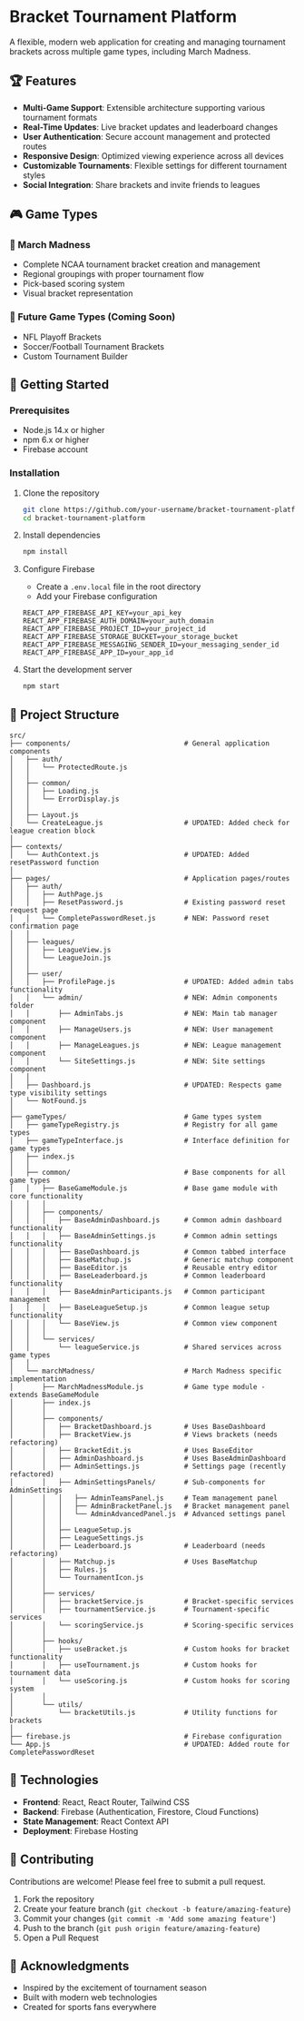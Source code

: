 # Bracket Tournament Platform

A flexible, modern web application for creating and managing tournament brackets across multiple game types, including March Madness.

## 🏆 Features

- **Multi-Game Support**: Extensible architecture supporting various tournament formats
- **Real-Time Updates**: Live bracket updates and leaderboard changes
- **User Authentication**: Secure account management and protected routes
- **Responsive Design**: Optimized viewing experience across all devices
- **Customizable Tournaments**: Flexible settings for different tournament styles
- **Social Integration**: Share brackets and invite friends to leagues

## 🎮 Game Types

### 🏀 March Madness
- Complete NCAA tournament bracket creation and management
- Regional groupings with proper tournament flow
- Pick-based scoring system
- Visual bracket representation

### 🔮 Future Game Types (Coming Soon)
- NFL Playoff Brackets
- Soccer/Football Tournament Brackets
- Custom Tournament Builder

## 🚀 Getting Started

### Prerequisites
- Node.js 14.x or higher
- npm 6.x or higher
- Firebase account

### Installation

1. Clone the repository
   ```bash
   git clone https://github.com/your-username/bracket-tournament-platform.git
   cd bracket-tournament-platform
   ```

2. Install dependencies
   ```bash
   npm install
   ```

3. Configure Firebase
   - Create a `.env.local` file in the root directory
   - Add your Firebase configuration
   ```
   REACT_APP_FIREBASE_API_KEY=your_api_key
   REACT_APP_FIREBASE_AUTH_DOMAIN=your_auth_domain
   REACT_APP_FIREBASE_PROJECT_ID=your_project_id
   REACT_APP_FIREBASE_STORAGE_BUCKET=your_storage_bucket
   REACT_APP_FIREBASE_MESSAGING_SENDER_ID=your_messaging_sender_id
   REACT_APP_FIREBASE_APP_ID=your_app_id
   ```

4. Start the development server
   ```bash
   npm start
   ```

## 📁 Project Structure

```
src/
├── components/                            # General application components
│   ├── auth/
│   │   └── ProtectedRoute.js
│   │
│   ├── common/
│   │   ├── Loading.js
│   │   └── ErrorDisplay.js
│   │
│   ├── Layout.js
│   └── CreateLeague.js                    # UPDATED: Added check for league creation block
│
├── contexts/
│   └── AuthContext.js                     # UPDATED: Added resetPassword function
│
├── pages/                                 # Application pages/routes
│   ├── auth/
│   │   ├── AuthPage.js                    
│   │   ├── ResetPassword.js               # Existing password reset request page
│   │   └── CompletePasswordReset.js       # NEW: Password reset confirmation page
│   │
│   ├── leagues/
│   │   ├── LeagueView.js
│   │   └── LeagueJoin.js
│   │
│   ├── user/
│   │   ├── ProfilePage.js                 # UPDATED: Added admin tabs functionality
│   │   └── admin/                         # NEW: Admin components folder
│   │       ├── AdminTabs.js               # NEW: Main tab manager component
│   │       ├── ManageUsers.js             # NEW: User management component
│   │       ├── ManageLeagues.js           # NEW: League management component
│   │       └── SiteSettings.js            # NEW: Site settings component
│   │
│   ├── Dashboard.js                       # UPDATED: Respects game type visibility settings
│   └── NotFound.js
│
├── gameTypes/                             # Game types system
│   ├── gameTypeRegistry.js                # Registry for all game types
│   ├── gameTypeInterface.js               # Interface definition for game types
│   ├── index.js
│   │
│   ├── common/                            # Base components for all game types
│   │   ├── BaseGameModule.js              # Base game module with core functionality
│   │   │
│   │   ├── components/
│   │   │   ├── BaseAdminDashboard.js      # Common admin dashboard functionality
│   │   │   ├── BaseAdminSettings.js       # Common admin settings functionality
│   │   │   ├── BaseDashboard.js           # Common tabbed interface
│   │   │   ├── BaseMatchup.js             # Generic matchup component
│   │   │   ├── BaseEditor.js              # Reusable entry editor
│   │   │   ├── BaseLeaderboard.js         # Common leaderboard functionality
│   │   │   ├── BaseAdminParticipants.js   # Common participant management
│   │   │   ├── BaseLeagueSetup.js         # Common league setup functionality
│   │   │   └── BaseView.js                # Common view component
│   │   │
│   │   └── services/
│   │       └── leagueService.js           # Shared services across game types
│   │
│   └── marchMadness/                      # March Madness specific implementation
│       ├── MarchMadnessModule.js          # Game type module - extends BaseGameModule
│       ├── index.js
│       │
│       ├── components/
│       │   ├── BracketDashboard.js        # Uses BaseDashboard
│       │   ├── BracketView.js             # Views brackets (needs refactoring)
│       │   ├── BracketEdit.js             # Uses BaseEditor
│       │   ├── AdminDashboard.js          # Uses BaseAdminDashboard
│       │   ├── AdminSettings.js           # Settings page (recently refactored)
│       │   ├── AdminSettingsPanels/       # Sub-components for AdminSettings
│       │   │   ├── AdminTeamsPanel.js     # Team management panel
│       │   │   ├── AdminBracketPanel.js   # Bracket management panel
│       │   │   └── AdminAdvancedPanel.js  # Advanced settings panel
│       │   │
│       │   ├── LeagueSetup.js
│       │   ├── LeagueSettings.js
│       │   ├── Leaderboard.js             # Leaderboard (needs refactoring)
│       │   ├── Matchup.js                 # Uses BaseMatchup
│       │   ├── Rules.js
│       │   └── TournamentIcon.js
│       │
│       ├── services/
│       │   ├── bracketService.js          # Bracket-specific services
│       │   ├── tournamentService.js       # Tournament-specific services
│       │   └── scoringService.js          # Scoring-specific services
│       │
│       ├── hooks/
│       │   ├── useBracket.js              # Custom hooks for bracket functionality
│       │   ├── useTournament.js           # Custom hooks for tournament data
│       │   └── useScoring.js              # Custom hooks for scoring system
│       │
│       └── utils/
│           └── bracketUtils.js            # Utility functions for brackets
│
├── firebase.js                            # Firebase configuration
└── App.js                                 # UPDATED: Added route for CompletePasswordReset
```

## 🔧 Technologies

- **Frontend**: React, React Router, Tailwind CSS
- **Backend**: Firebase (Authentication, Firestore, Cloud Functions)
- **State Management**: React Context API
- **Deployment**: Firebase Hosting

## 🤝 Contributing

Contributions are welcome! Please feel free to submit a pull request.

1. Fork the repository
2. Create your feature branch (`git checkout -b feature/amazing-feature`)
3. Commit your changes (`git commit -m 'Add some amazing feature'`)
4. Push to the branch (`git push origin feature/amazing-feature`)
5. Open a Pull Request


## 🙏 Acknowledgments

- Inspired by the excitement of tournament season
- Built with modern web technologies
- Created for sports fans everywhere
